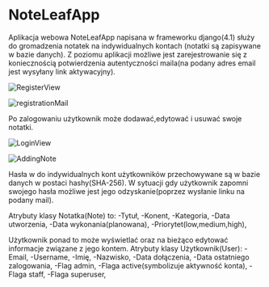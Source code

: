# NoteLeafApp

Aplikacja webowa NoteLeafApp napisana w frameworku django(4.1) służy do gromadzenia notatek na indywidualnych kontach
(notatki są zapisywane w bazie danych). Z poziomu aplikacji możliwe jest zarejestrowanie się z 
koniecznością potwierdzenia autentyczności maila(na podany adres email jest wysyłany link aktywacyjny).

![RegisterView](https://user-images.githubusercontent.com/69354928/223404811-6397c58b-69a5-4ea1-a8c0-fe902ef2188b.png)

![registrationMail](https://user-images.githubusercontent.com/69354928/223405288-522a6f84-3add-4631-9772-5d86ea1dbd94.png)


Po zalogowaniu użytkownik może dodawać,edytować i usuwać swoje notatki.

![LoginView](https://user-images.githubusercontent.com/69354928/223404534-64b3f578-73c6-4344-8de3-015b29fd2374.png)


![AddingNote](https://user-images.githubusercontent.com/69354928/223404681-74efb65a-2d85-408d-b979-58a66a78bbfe.png)


Hasła w do indywidualnych kont użytkowników przechowywane są w bazie danych w postaci hashy(SHA-256).
W sytuacji gdy użytkownik zapomni swojego hasła możliwe jest jego odzyskanie(poprzez wysłanie linku na podany mail).

Atrybuty klasy Notatka(Note) to:
	-Tytuł,
	-Konent,
	-Kategoria,
	-Data utworzenia,
	-Data wykonania(planowana),
	-Priorytet(low,medium,high),
	
	
Użytkownik ponad to może wyświetlać oraz na bieżąco edytować informacje związane z jego kontem.
Atrybuty klasy Użytkownik(User):
	-Email,
	-Username,
	-Imię,
	-Nazwisko,
	-Data dołączenia,
	-Data ostatniego zalogowania,
	-Flag admin,
	-Flaga active(symbolizuje aktywność konta),
	-Flaga staff,
	-Flaga superuser,

